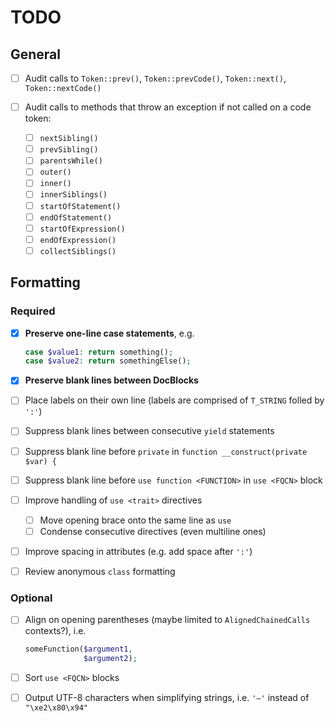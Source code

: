 # TODO

## General

- [ ] Audit calls to `Token::prev()`, `Token::prevCode()`, `Token::next()`, `Token::nextCode()`

- [ ] Audit calls to methods that throw an exception if not called on a code token:
  - [ ] `nextSibling()`
  - [ ] `prevSibling()`
  - [ ] `parentsWhile()`
  - [ ] `outer()`
  - [ ] `inner()`
  - [ ] `innerSiblings()`
  - [ ] `startOfStatement()`
  - [ ] `endOfStatement()`
  - [ ] `startOfExpression()`
  - [ ] `endOfExpression()`
  - [ ] `collectSiblings()`

## Formatting

### Required

- [x] **Preserve one-line case statements**, e.g.

    ```php
    case $value1: return something();
    case $value2: return somethingElse();
    ```

- [x] **Preserve blank lines between DocBlocks**
- [ ] Place labels on their own line (labels are comprised of `T_STRING` folled by `':'`)
- [ ] Suppress blank lines between consecutive `yield` statements
- [ ] Suppress blank line before `private` in `function __construct(private $var) {`
- [ ] Suppress blank line before `use function <FUNCTION>` in `use <FQCN>` block
- [ ] Improve handling of `use <trait>` directives
  - [ ] Move opening brace onto the same line as `use`
  - [ ] Condense consecutive directives (even multiline ones)
- [ ] Improve spacing in attributes (e.g. add space after `':'`)
- [ ] Review anonymous `class` formatting

### Optional

- [ ] Align on opening parentheses (maybe limited to `AlignedChainedCalls` contexts?), i.e.

    ```php
    someFunction($argument1,
                 $argument2);
    ```

- [ ] Sort `use <FQCN>` blocks
- [ ] Output UTF-8 characters when simplifying strings, i.e. `'—'` instead of `"\xe2\x80\x94"`

